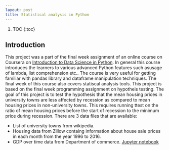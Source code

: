 ```yaml
---
layout: post
title: Statistical analysis in Python
---
```


1. TOC
{:toc}

## Introduction

This project was a part of the final week assignment of an online course on Coursera on [Introduction to Data Science in Python](https://www.coursera.org/learn/python-data-analysis/). In general this course introduces the learners to various advanced Python features such asusage of lambda, list comprehension etc.. The course is very useful for getting familiar with pandas library and dataframe manipulation techniques. The final week of this course also covers statiscal analysis tools. This project is based on the final week programming assignment on hypotheis testing. The goal of this project is to test the hypothesis that the mean housing prices in university towns are less affected by recession as compared to mean housing prices in non-university towns. This requires running ttest on the ratio of mean housing prices before the start of recession to the minimum price during recession. 
There are 3 data files that are available:
  * List of university towns from wikipedia.
  * Housing data from Zillow containg information about house sale prices in each month from the year 1996 to 2016.
  * GDP over time data from Department of commerce.
 [Jupyter notebook](https://nbviewer.jupyter.org/github/shivangiphy/Hypothesis_testing_Python_DataScience/blob/master/week4/Statistical%20Analysis%20%28Housing%20data%29.ipynb)
